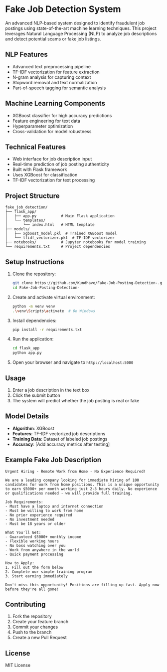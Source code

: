 # Fake Job Detection System

An advanced NLP-based system designed to identify fraudulent job postings using state-of-the-art machine learning techniques. This project leverages Natural Language Processing (NLP) to analyze job descriptions and detect potential scams or fake job listings.

## NLP Features

- Advanced text preprocessing pipeline
- TF-IDF vectorization for feature extraction
- N-gram analysis for capturing context
- Stopword removal and text normalization
- Part-of-speech tagging for semantic analysis

## Machine Learning Components

- XGBoost classifier for high accuracy predictions
- Feature engineering for text data
- Hyperparameter optimization
- Cross-validation for model robustness

## Technical Features

- Web interface for job description input
- Real-time prediction of job posting authenticity
- Built with Flask framework
- Uses XGBoost for classification
- TF-IDF vectorization for text processing

## Project Structure

```
fake_job_detection/
├── flask_app/
│   ├── app.py           # Main Flask application
│   └── templates/
│       └── index.html   # HTML template
├── models/
│   ├── xgboost_model.pkl  # Trained XGBoost model
│   └── tfidf_vectorizer.pkl  # TF-IDF vectorizer
├── notebooks/           # Jupyter notebooks for model training
└── requirements.txt     # Project dependencies
```

## Setup Instructions

1. Clone the repository:
   ```bash
   git clone https://github.com/Kundhave/Fake-Job-Posting-Detection-.git
   cd Fake-Job-Posting-Detection-
   ```

2. Create and activate virtual environment:
   ```bash
   python -m venv venv
   .\venv\Scripts\activate  # On Windows
   ```

3. Install dependencies:
   ```bash
   pip install -r requirements.txt
   ```

4. Run the application:
   ```bash
   cd flask_app
   python app.py
   ```

5. Open your browser and navigate to `http://localhost:5000`

## Usage

1. Enter a job description in the text box
2. Click the submit button
3. The system will predict whether the job posting is real or fake

## Model Details

- **Algorithm**: XGBoost
- **Features**: TF-IDF vectorized job descriptions
- **Training Data**: Dataset of labeled job postings
- **Accuracy**: [Add accuracy metrics after testing]

## Example Fake Job Description

```
Urgent Hiring - Remote Work from Home - No Experience Required!

We are a leading company looking for immediate hiring of 100 candidates for work from home positions. This is a unique opportunity to earn $5000+ per month working just 2-3 hours daily. No experience or qualifications needed - we will provide full training.

Job Requirements:
- Must have a laptop and internet connection
- Must be willing to work from home
- No prior experience required
- No investment needed
- Must be 18 years or older

What You'll Get:
- Guaranteed $5000+ monthly income
- Flexible working hours
- No boss watching over you
- Work from anywhere in the world
- Quick payment processing

How to Apply:
1. Fill out the form below
2. Complete our simple training program
3. Start earning immediately

Don't miss this opportunity! Positions are filling up fast. Apply now before they're all gone!
```

## Contributing

1. Fork the repository
2. Create your feature branch
3. Commit your changes
4. Push to the branch
5. Create a new Pull Request

## License

MIT License
